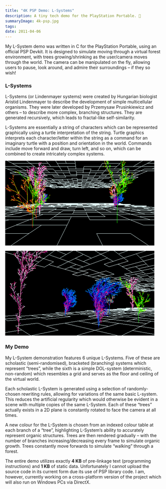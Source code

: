 ```yaml
---
title: "4K PSP Demo: L-Systems"
description: A tiny tech demo for the PlayStation Portable. 🌲
summaryImage: 4k-psp.jpg
tags:
date: 2011-04-06
---
```

My L-System demo was written in C for the PlayStation Portable, using an official PSP Devkit. It is designed to simulate moving through a virtual forest environment, with trees growing/shrinking as the user/camera moves through the world. The camera can be manipulated on the fly, allowing users to pause, look around, and admire their surroundings – if they so wish!

### L-Systems

L-Systems (or Lindenmayer systems) were created by Hungarian biologist Aristid Lindenmayer to describe the development of simple multicellular organisms. They were later developed by Przemysaw Prusinkiewicz and others – to describe more complex, branching structures. They are generated recursively, which leads to fractal-like self-similarity.

L-Systems are essentially a string of characters which can be represented graphically using a turtle interpretation of the string. Turtle graphics interprets each character/letter within the string as a command for an imaginary turtle with a position and orientation in the world. Commands include move forward and draw, turn left, and so on, which can be combined to create intricately complex systems.

![PSP 4K L-Systems Screenshot 1](4k-psp-1.jpg)

![PSP 4K L-Systems Screenshot 2](4k-psp-2.jpg)

### My Demo

My L-System demonstration features 6 unique L-Systems. Five of these are scholastic (semi-randomised), bracketed (branching) systems which represent “trees”, while the sixth is a simple DOL-system (deterministic, non-random) which resembles a grid and serves as the floor and ceiling of the virtual world.

Each scholastic L-System is generated using a selection of randomly-chosen rewriting rules, allowing for variations of the same basic L-system. This reduces the artificial regularity which would otherwise be evident in a scene with multiple copies of the same L-System. Each of these “trees” actually exists in a 2D plane is constantly rotated to face the camera at all times.

A new colour for the L-System is chosen from an indexed colour table at each branch of a “tree”, highlighting L-System’s ability to accurately represent organic structures. Trees are then rendered gradually – with the number of branches increasing/decreasing every frame to simulate organic growth. Trees constantly move forwards to simulate “walking” through a forest.

The entire demo utilizes exactly **4 KB** of pre-linkage text (programming instructions) and **1 KB** of static data. Unfortunately I cannot upload the source code in its current form due its use of PSP library code. I am, however, currently working on a cross-platform version of the project which will also run on Windows PCs via DirectX.
